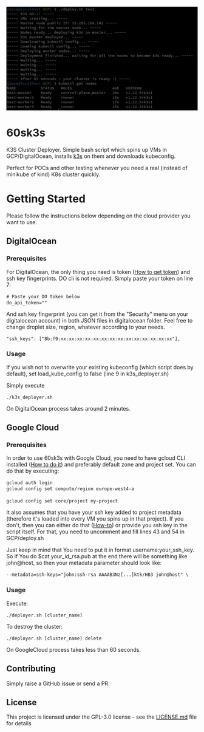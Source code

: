 ![Deployment](kloud3s.jpg)

# 60sk3s

K3S Cluster Deployer. Simple bash script which spins up VMs in GCP/DigitalOcean, installs [k3s](https://k3s.io/) on them and downloads kubeconfig.

Perfect for POCs and other testing whenever you need a real (instead of minikube of kind) K8s cluster quickly. 


# Getting Started

Please follow the instructions below depending on the cloud provider you want to use.

## DigitalOcean
### Prerequisites

For DigitalOcean, the only thing you need is token ([How to get token](https://www.digitalocean.com/docs/api/create-personal-access-token/)) and ssh key fingerprints. DO cli is not required. Simply paste your token on line 7:

```
# Paste your DO token below
do_api_token=""
```
And ssh key fingerprint (you can get it from the "Security" menu on your digitalocean account) in both JSON files in digitalocean folder. Feel free to change droplet size, region, whatever according to your needs.

```
"ssh_keys": ["8b:f9:xx:xx:xx:xx:xx:xx:xx:xx:xx:xx:xx:xx:xx:xx"],
```

### Usage

If you wish not to overwrite your existing kubeconfig (which script does by default), set load_kube_config to false (line 9 in k3s_deployer.sh)

Simply execute

```
./k3s_deployer.sh
```

On DigitalOcean process takes around 2 minutes.

## Google Cloud
### Prerequisites

In order to use 60sk3s with Google Cloud, you need to have gcloud CLI installed ([How to do it](https://cloud.google.com/sdk/docs/quickstarts)) and preferably default zone and project set. You can do that by executing:

```
gcloud auth login
gcloud config set compute/region europe-west4-a

gcloud config set core/project my-project
```
It also assumes that you have your ssh key added to project metadata (therefore it's loaded into every VM you spins up in that project). If you don't, then you can either do that ([How-to](https://cloud.google.com/compute/docs/instances/adding-removing-ssh-keys)) or provide you ssh key in the script itself. For that, you need to uncomment and fill lines 43 and 54 in GCP/deploy.sh

Just keep in mind that You need to put it in format username:your_ssh_key. So if You do $cat your_id_rsa.pub at the end there will be something like john@host, so then your metadata parameter should look like:

```
--metadata=ssh-keys="john:ssh-rsa AAAAB3Nz[...]ktk/HB3 john@host" \
```

### Usage

Execute:

```
./deployer.sh [cluster_name]
```

To destroy the cluster:

```
./deployer.sh [cluster_name] delete
```


On GoogleCloud process takes less than 60 seconds.


## Contributing

Simply raise a GitHub issue or send a PR.

## License

This project is licensed under the GPL-3.0 license - see the [LICENSE.md](LICENSE.md) file for details
